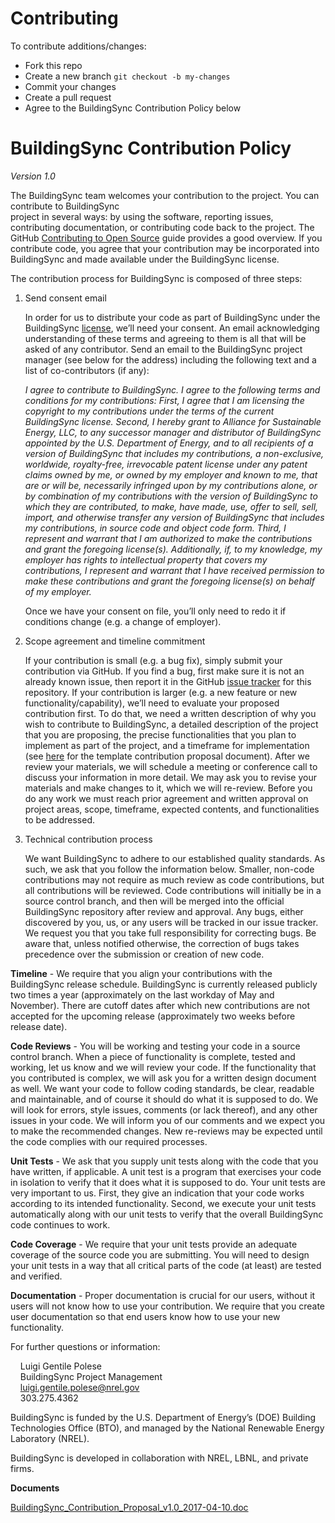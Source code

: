 # Contributing

To contribute additions/changes:

* Fork this repo
* Create a new branch `git checkout -b my-changes`
* Commit your changes
* Create a pull request
* Agree to the BuildingSync Contribution Policy below

# BuildingSync Contribution Policy
*Version 1.0*


The BuildingSync team welcomes your contribution to the project. You can contribute to BuildingSync  
project in several ways: by using the software, reporting issues, contributing documentation, or 
contributing code back to the project. The GitHub [Contributing to Open Source](https://opensource.guide/how-to-contribute/)
guide provides a good overview. If you contribute code, you agree that your contribution may be 
incorporated into BuildingSync and made available under the BuildingSync license.

The contribution process for BuildingSync is composed of three steps:

1.	Send consent email

    In order for us to distribute your code as part of BuildingSync under the BuildingSync 
[license](https://github.com/BuildingSync/measures/blob/master/LICENSE.md), we’ll need 
your consent. An email acknowledging understanding of these terms and agreeing to them is
all that will be asked of any contributor. Send an email to the BuildingSync project manager (see 
below for the address) including the following text and a list of co-contributors (if any):
        
    *I agree to contribute to BuildingSync. I agree to the following terms and conditions for my 
contributions: First, I agree that I am licensing the copyright to my contributions under 
the terms of the current BuildingSync license. Second, I hereby grant to Alliance for Sustainable 
Energy, LLC, to any successor manager and distributor of BuildingSync appointed by the U.S. 
Department of Energy, and to all recipients of a version of BuildingSync that includes my 
contributions, a non-exclusive, worldwide, royalty-free, irrevocable patent license under 
any patent claims owned by me, or owned by my employer and known to me, that are or will be,
necessarily infringed upon by my contributions alone, or by combination of my contributions 
with the version of BuildingSync to which they are contributed, to make, have made, use, offer to 
sell, sell, import, and otherwise transfer any version of BuildingSync that includes my 
contributions, in source code and object code form. Third, I represent and warrant that I 
am authorized to make the contributions and grant the foregoing license(s). Additionally, 
if, to my knowledge, my employer has rights to intellectual property that covers my 
contributions, I represent and warrant that I have received permission to make these 
contributions and grant the foregoing license(s) on behalf of my employer.*
        
    Once we have your consent on file, you’ll only need to redo it if conditions change (e.g. a 
change of employer).


2.	Scope agreement and timeline commitment

    If your contribution is small (e.g. a bug fix), simply submit your contribution via GitHub. 
If you find a bug, first make sure it is not an already known issue, then report it in the GitHub 
[issue tracker](https://github.com/BuildingSync/measures/issues) for this repository. If your 
contribution is larger (e.g. a new feature or new functionality/capability), we’ll need to evaluate 
your proposed contribution first. To do that, we need a written description of why you wish to 
contribute to BuildingSync, a detailed description of the project that you are proposing, the 
precise functionalities that you plan to implement as part of the project, and a timeframe for 
implementation (see [here][buildingsync-proposal] for the template contribution proposal document). After 
we review your materials, we will schedule a meeting or conference call to discuss your 
information in more detail. We may ask you to revise your materials and make changes to it, 
which we will re-review. Before you do any work we must reach prior agreement and written 
approval on project areas, scope, timeframe, expected contents, and functionalities to be 
addressed. 

3.	Technical contribution process

    We want BuildingSync to adhere to our established quality standards. As such, we ask that you follow 
the information below. Smaller, non-code contributions may not require as much review as code contributions, 
but all contributions will be reviewed. Code contributions will initially be in a source 
control branch, and then will be merged into the official BuildingSync repository after review and 
approval. Any bugs, either discovered by you, us, or any users will be tracked in our issue 
tracker. We request you that you take full responsibility for correcting bugs. Be aware 
that, unless notified otherwise, the correction of bugs takes precedence over the 
submission or creation of new code.
        
**Timeline** - We require that you align your contributions with the BuildingSync release schedule.
BuildingSync is currently released publicly two times a year (approximately on the last workday of
May and November). There are cutoff dates after which new contributions are not accepted for the 
upcoming release (approximately two weeks before release date).

**Code Reviews** - You will be working and testing your code in a source control branch. When a 
piece of functionality is complete, tested and working, let us know and we will review your code. 
If the functionality that you contributed is complex, we will ask you for a written design document 
as well. We want your code to follow coding standards, be clear, readable and maintainable, and of 
course it should do what it is supposed to do. We will look for errors, style issues, comments (or 
lack thereof), and any other issues in your code. We will inform you of our comments and we expect 
you to make the recommended changes. New re-reviews may be expected until the code complies with 
our required processes.

**Unit Tests** - We ask that you supply unit tests along with the code that you have written, if applicable. A 
unit test is a program that exercises your code in isolation to verify that it does what it is 
supposed to do. Your unit tests are very important to us. First, they give an indication that your 
code works according to its intended functionality. Second, we execute your unit tests 
automatically along with our unit tests to verify that the overall BuildingSync code continues to work.

**Code Coverage** - We require that your unit tests provide an adequate coverage of the source code 
you are submitting. You will need to design your unit tests in a way that all critical parts of 
the code (at least) are tested and verified.

**Documentation** - Proper documentation is crucial for our users, without it users will not know 
how to use your contribution. We require that you create user documentation so that end users know 
how to use your new functionality.

For further questions or information:

&nbsp;&nbsp;&nbsp;&nbsp;Luigi Gentile Polese<br/>
&nbsp;&nbsp;&nbsp;&nbsp;BuildingSync Project Management<br/>
&nbsp;&nbsp;&nbsp;&nbsp;luigi.gentile.polese@nrel.gov<br/>
&nbsp;&nbsp;&nbsp;&nbsp;303.275.4362<br/>
    
BuildingSync is funded by the U.S. Department of Energy’s (DOE) Building Technologies Office (BTO), and 
managed by the National Renewable Energy Laboratory (NREL).

BuildingSync is developed in collaboration with NREL, LBNL, and private firms.

**Documents**
 
[BuildingSync_Contribution_Proposal_v1.0_2017-04-10.doc][buildingsync-proposal]


[buildingsync-proposal]: https://github.com/BuildingSync/schema/raw/develop/.github/BuildingSync_Contribution_Proposal_v1.0_2017-04-10.doc